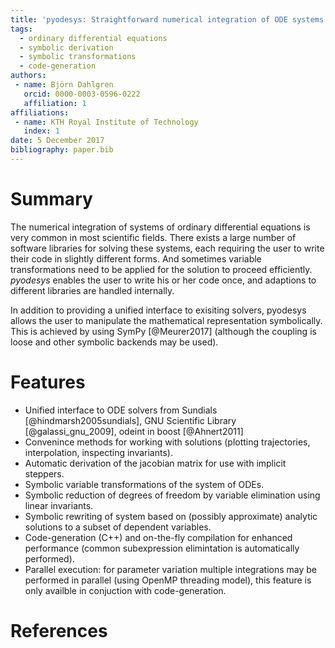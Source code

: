 ```yaml
---
title: 'pyodesys: Straightforward numerical integration of ODE systems from Python'
tags:
  - ordinary differential equations
  - symbolic derivation
  - symbolic transformations
  - code-generation
authors:
 - name: Björn Dahlgren
   orcid: 0000-0003-0596-0222
   affiliation: 1
affiliations:
 - name: KTH Royal Institute of Technology
   index: 1
date: 5 December 2017
bibliography: paper.bib
---
```


# Summary
The numerical integration of systems of ordinary differential equations is very
common in most scientific fields. There exists a large number of software libraries
for solving these systems, each requiring the user to write their code in slightly
different forms. And sometimes variable transformations need to be applied for the
solution to proceed efficiently. *pyodesys* enables the user to write his or her code
once, and adaptions to different libraries are handled internally.

In addition to providing a unified interface to exisiting solvers, pyodesys allows
the user to manipulate the mathematical representation symbolically. This is achieved
by using SymPy [@Meurer2017] (although the coupling is loose and other symbolic backends
may be used).


# Features
- Unified interface to ODE solvers from Sundials [@hindmarsh2005sundials], GNU Scientific Library [@galassi_gnu_2009],
  odeint in boost [@Ahnert2011]
- Convenince methods for working with solutions (plotting trajectories, interpolation, inspecting invariants).
- Automatic derivation of the jacobian matrix for use with implicit steppers.
- Symbolic variable transformations of the system of ODEs.
- Symbolic reduction of degrees of freedom by variable elimination using linear invariants.
- Symbolic rewriting of system based on (possibly approximate) analytic solutions to a subset of dependent variables.
- Code-generation (C++) and on-the-fly compilation for enhanced performance (common subexpression elimintation is
  automatically performed).
- Parallel execution: for parameter variation multiple integrations may be performed in parallel
  (using OpenMP threading model), this feature is only availble in conjuction with code-generation.

# References